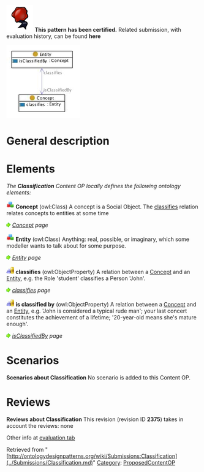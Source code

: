 [![](../images/thumb/b/b5/Certified.png/70px-Certified.png)](../Image/Certified.png.md "Certified.png") __This pattern has been certified.__
Related submission, with evaluation history, can be found __here__






[![Image:classification.jpg](../images/c/ca/Classification.jpg)](../Image/Classification.jpg.md "Image:classification.jpg")




#  General description


  




#  Elements


_The __Classification__ Content OP locally defines the following ontology elements:_




[![Class](../images/thumb/2/27/Class.gif/20px-Class.gif)](../Image/Class.gif.md "Class") __Concept__ (owl:Class) A concept is a Social Object. The  [classifies](../Submissions/Classification/classifies.md "Submissions:Classification/classifies") relation relates concepts to entities at some time 



 [![](../images/thumb/8/87/ArrowRight.gif/11px-ArrowRight.gif)](../Image/ArrowRight.gif.md "ArrowRight.gif") _[Concept](../Submissions/Classification/Concept.md "Submissions:Classification/Concept") page_

[![Class](../images/thumb/2/27/Class.gif/20px-Class.gif)](../Image/Class.gif.md "Class") __Entity__ (owl:Class) Anything: real, possible, or imaginary, which some modeller wants to talk about for some purpose. 



 [![](../images/thumb/8/87/ArrowRight.gif/11px-ArrowRight.gif)](../Image/ArrowRight.gif.md "ArrowRight.gif") _[Entity](../Submissions/Classification/Entity.md "Submissions:Classification/Entity") page_

[![ObjectProperty](../images/thumb/c/c3/ObjectProperty.gif/20px-ObjectProperty.gif)](../Image/ObjectProperty.gif.md "ObjectProperty") __classifies__ (owl:ObjectProperty) A relation between a  [Concept](../Submissions/Classification/Concept.md "Submissions:Classification/Concept") and an  [Entity](../Submissions/Classification/Entity.md "Submissions:Classification/Entity"), e.g. the Role 'student' classifies a Person 'John'. 



 [![](../images/thumb/8/87/ArrowRight.gif/11px-ArrowRight.gif)](../Image/ArrowRight.gif.md "ArrowRight.gif") _[classifies](../Submissions/Classification/classifies.md "Submissions:Classification/classifies") page_

[![ObjectProperty](../images/thumb/c/c3/ObjectProperty.gif/20px-ObjectProperty.gif)](../Image/ObjectProperty.gif.md "ObjectProperty") __is classified by__ (owl:ObjectProperty) A relation between a  [Concept](../Submissions/Classification/Concept.md "Submissions:Classification/Concept") and an  [Entity](../Submissions/Classification/Entity.md "Submissions:Classification/Entity"), e.g. 'John is considered a typical rude man'; your last concert constitutes the achievement of a lifetime; '20-year-old means she's mature enough'. 



 [![](../images/thumb/8/87/ArrowRight.gif/11px-ArrowRight.gif)](../Image/ArrowRight.gif.md "ArrowRight.gif") _[isClassifiedBy](../Submissions/Classification/isClassifiedBy.md "Submissions:Classification/isClassifiedBy") page_
  




#  Scenarios



__Scenarios about Classification__
No scenario is added to this Content OP.




#  Reviews



__Reviews about Classification__
This revision (revision ID __2375__) takes in account the reviews: none


Other info at [evaluation tab](http://ontologydesignpatterns.org/wiki/index.php?title=Submissions:Classification&action=evaluation "http://ontologydesignpatterns.org/wiki/index.php?title=Submissions:Classification&action=evaluation")






Retrieved from "[http://ontologydesignpatterns.org/wiki/Submissions:Classification](../Submissions/Classification.md)"
 [Category](http://ontologydesignpatterns.org/wiki/Special:Categories "Special:Categories"): [ProposedContentOP](../Category/ProposedContentOP.md "Category:ProposedContentOP")